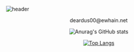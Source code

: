 ![header](https://capsule-render.vercel.app/api?type=waving&color=b8d4e0&height=300&section=header&text=Lim%20Yeon%20Woo💻&fontSize=40&fontColor=ffffff)

<div align = "center">
  deardus00@ewhain.net 

  ![Anurag's GitHub stats](https://github-readme-stats.vercel.app/api?username=Lim-YeonWoo&show_icons=true&theme=rose_pine)

  [![Top Langs](https://github-readme-stats.vercel.app/api/top-langs/?username=Lim-YeonWoo&layout=compact)](https://github.com/Lim-YeonWoo/github-readme-stats)

</div>

